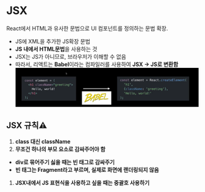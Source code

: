 # JSX
React에서 HTML과 유사한 문법으로 UI 컴포넌트를 정의하는 문법 확장.
- JS에 XML을 추가한 JS확장 문법
- **JS 내에서 HTML문법**을 사용하는 것
- JSX는 JS가 아니므로, 브라우저가 이해할 수 없음
- 따라서, 리액트는 **Babel**이라는 컴파일러를 사용하여 **JSX → JS로 변환함**
\
![alt png](img.png)

## JSX 규칙⚠️
1. **class 대신 className**
2. **무조건 하나의 부모 요소로 감싸주어야 함**
- **div로 묶어주기 싫을 때는 빈 태그로 감싸주기**
- **빈 태그는 Fragment라고 부르며, 실제로 화면에 랜더링되지 않음**
1. **JSX내에서 JS 표현식을 사용하고 싶을 때는 중괄호 사용하기**